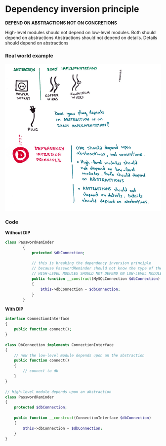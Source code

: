 # Dependency inversion principle

**DEPEND ON ABSTRACTIONS NOT ON CONCRETIONS**

High-level modules should not depend on low-level modules. Both should depend on abstractions
Abstractions should not depend on details. Details should depend on abstractions

### Real world example
![](images/DIP.jpeg)

### Code

**Without DIP**
```php
class PasswordReminder
        {
            protected $dbConnection;

            // this is breaking the dependency inversion principle
            // because PasswordReminder should not know the type of the connection
            // HIGH-LEVEL MODULES SHOULD NOT DEPEND ON LOW-LEVEL MODULES
            public function __construct(MySQLConnection $dbConnection)
            {
                $this->dbConnection = $dbConnection;
            }
        }
```

**With DIP**
```php
interface ConnectionInterface
{
    public function connect();
}

class DbConnection implements ConnectionInterface
{
    // now the low-level module depends upon an the abstraction
    public function connect()
    {
        // connect to db
    }
}

// high-level module depends upon an abstraction
class PasswordReminder
{
    protected $dbConnection;

    public function __construct(ConnectionInterface $dbConnection)
    {
        $this->dbConnection = $dbConnection;
    }
}
```
